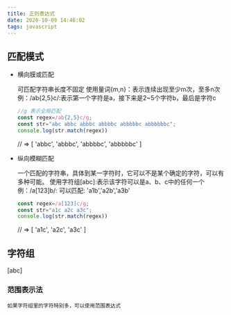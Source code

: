 ```yaml
---
title: 正则表达式
date: 2020-10-09 14:46:02
tags: javascript
---
```


## 匹配模式

- 横向膜或匹配

    可匹配字符串长度不固定
    使用量词{m,n}：表示连续出现至少m次，至多n次
    例：/ab{2,5}c/:表示第一个字符是a，接下来是2~5个字符b，最后是字符c
    ```javascript
    //g 表示全局匹配
    const regex=/ab{2,5}c/g;
    const str="abc abbc abbbc abbbbc abbbbbc abbbbbbc";
    console.log(str.match(regex))
    ```
    // => [ 'abbc', 'abbbc', 'abbbbc', 'abbbbbc' ]
    
- 纵向模糊匹配
    
    一个匹配的字符串，具体到某一字符时，它可以不是某个确定的字符，可以有多种可能。
    使用字符组[abc]:表示该字符可以是a、b、c中的任何一个
    例：/a[123]b/: 可以匹配: 'a1b','a2b','a3b'
    ```javascript
    const regex=/a[123]c/g;
    const str="a1c a2c a3c";
    console.log(str.match(regex))
    ``` 
    // => [ 'a1c', 'a2c', 'a3c' ]

## 字符组

[abc]

### 范围表示法

    如果字符组里的字符特别多，可以使用范围表达式
    